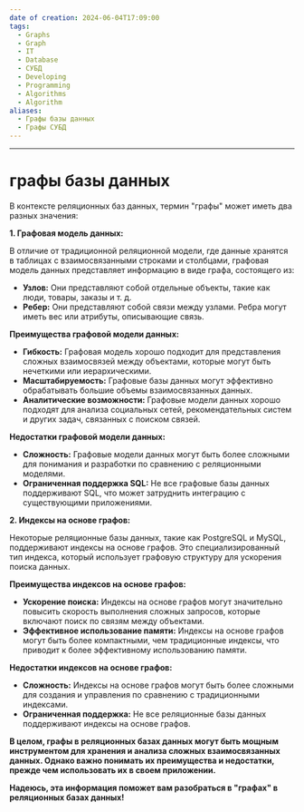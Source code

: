 ```yaml
---
date of creation: 2024-06-04T17:09:00
tags:
  - Graphs
  - Graph
  - IT
  - Database
  - СУБД
  - Developing
  - Programming
  - Algorithms
  - Algorithm
aliases:
  - Графы базы данных
  - Графы СУБД
---
```

---
# графы базы данных

В контексте реляционных баз данных, термин "графы" может иметь два разных значения:

**1. Графовая модель данных:**

В отличие от традиционной реляционной модели, где данные хранятся в таблицах с взаимосвязанными строками и столбцами, графовая модель данных представляет информацию в виде графа, состоящего из:

- **Узлов:** Они представляют собой отдельные объекты, такие как люди, товары, заказы и т. д.
- **Ребер:** Они представляют собой связи между узлами. Ребра могут иметь вес или атрибуты, описывающие связь.

**Преимущества графовой модели данных:**

- **Гибкость:** Графовая модель хорошо подходит для представления сложных взаимосвязей между объектами, которые могут быть нечеткими или иерархическими.
- **Масштабируемость:** Графовые базы данных могут эффективно обрабатывать большие объемы взаимосвязанных данных.
- **Аналитические возможности:** Графовые модели данных хорошо подходят для анализа социальных сетей, рекомендательных систем и других задач, связанных с поиском связей.

**Недостатки графовой модели данных:**

- **Сложность:** Графовые модели данных могут быть более сложными для понимания и разработки по сравнению с реляционными моделями.
- **Ограниченная поддержка SQL:** Не все графовые базы данных поддерживают SQL, что может затруднить интеграцию с существующими приложениями.

**2. Индексы на основе графов:**

Некоторые реляционные базы данных, такие как PostgreSQL и MySQL, поддерживают индексы на основе графов. Это специализированный тип индекса, который использует графовую структуру для ускорения поиска данных.

**Преимущества индексов на основе графов:**

- **Ускорение поиска:** Индексы на основе графов могут значительно повысить скорость выполнения сложных запросов, которые включают поиск по связям между объектами.
- **Эффективное использование памяти:** Индексы на основе графов могут быть более компактными, чем традиционные индексы, что приводит к более эффективному использованию памяти.

**Недостатки индексов на основе графов:**

- **Сложность:** Индексы на основе графов могут быть более сложными для создания и управления по сравнению с традиционными индексами.
- **Ограниченная поддержка:** Не все реляционные базы данных поддерживают индексы на основе графов.

**В целом, графы в реляционных базах данных могут быть мощным инструментом для хранения и анализа сложных взаимосвязанных данных. Однако важно понимать их преимущества и недостатки, прежде чем использовать их в своем приложении.**

**Надеюсь, эта информация поможет вам разобраться в "графах" в реляционных базах данных!**